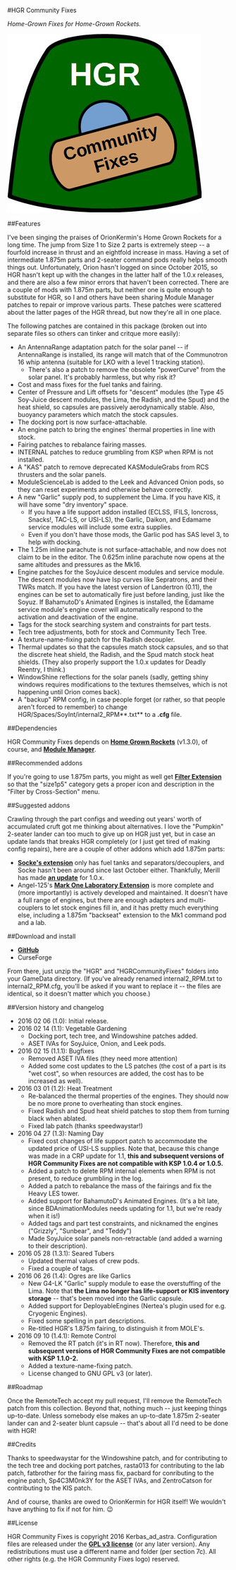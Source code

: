 #HGR Community Fixes

*Home-Grown Fixes for Home-Grown Rockets.*

![HGR Community Fixes logo](https://github.com/Kerbas-ad-astra/HGR-Community-Fixes/raw/master/HGR%20Community%20Fixes%20logo.png)

##Features

I've been singing the praises of OrionKermin's Home Grown Rockets for a long time.  The jump from Size 1 to Size 2 parts is extremely steep -- a fourfold increase in thrust and an eightfold increase in mass.  Having a set of intermediate 1.875m parts and 2-seater command pods really helps smooth things out.  Unfortunately, Orion hasn't logged on since October 2015, so HGR hasn't kept up with the changes in the latter half of the 1.0.x releases, and there are also a few minor errors that haven't been corrected.  There are a couple of mods with 1.875m parts, but neither one is quite enough to substitute for HGR, so I and others have been sharing Module Manager patches to repair or improve various parts.  These patches were scattered about the latter pages of the HGR thread, but now they're all in one place.

The following patches are contained in this package (broken out into separate files so others can tinker and critque more easily):

* An AntennaRange adaptation patch for the solar panel -- if AntennaRange is installed, its range will match that of the Communotron 16 whip antenna (suitable for LKO with a level 1 tracking station).
	* There's also a patch to remove the obsolete "powerCurve" from the solar panel.  It's probably harmless, but why risk it?
* Cost and mass fixes for the fuel tanks and fairing.
* Center of Pressure and Lift offsets for "descent" modules (the Type 45 Soy-Juice descent modules, the Lima, the Radish, and the Spud) and the heat shield, so capsules are passively aerodynamically stable.  Also, buoyancy parameters which match the stock capsules.
* The docking port is now surface-attachable.
* An engine patch to bring the engines' thermal properties in line with stock.
* Fairing patches to rebalance fairing masses.
* INTERNAL patches to reduce grumbling from KSP when RPM is not installed.
* A "KAS" patch to remove deprecated KASModuleGrabs from RCS thrusters and the solar panels.
* ModuleScienceLab is added to the Leek and Advanced Onion pods, so they can reset experiments and otherwise behave correctly.
* A new "Garlic" supply pod, to supplement the Lima.  If you have KIS, it will have some "dry inventory" space.
	* If you have a life support addon installed (ECLSS, IFILS, Ioncross, Snacks!, TAC-LS, or USI-LS), the Garlic, Daikon, and Edamame service modules will include some extra supplies.
	* Even if you don't have those mods, the Garlic pod has SAS level 3, to help with docking.
* The 1.25m inline parachute is not surface-attachable, and now does not claim to be in the editor.  The 0.625m inline parachute now opens at the same altitudes and pressures as the Mk16.
* Engine patches for the SoyJuice descent modules and service module.  The descent modules now have Isp curves like Sepratrons, and their TWRs match.  If you have the latest version of Landertron (0.11), the engines can be set to automatically fire just before landing, just like the Soyuz.  If BahamutoD's Animated Engines is installed, the Edamame service module's engine cover will automatically respond to the activation and deactivation of the engine.
* Tags for the stock searching system and constraints for part tests.
* Tech tree adjustments, both for stock and Community Tech Tree.
* A texture-name-fixing patch for the Radish decoupler.
* Thermal updates so that the capsules match stock capsules, and so that the discrete heat shield, the Radish, and the Spud match stock heat shields.  (They also properly support the 1.0.x updates for Deadly Reentry, I think.)
* WindowShine reflections for the solar panels (sadly, getting shiny windows requires modifications to the textures themselves, which is not happening until Orion comes back).
* A "backup" RPM config, in case people forget (or rather, so that people aren't forced to remember) to change HGR/Spaces/SoyInt/internal2_RPM**.txt** to a **.cfg** file.

##Dependencies

HGR Community Fixes depends on [**Home Grown Rockets**](http://forum.kerbalspaceprogram.com/index.php?/topic/55521-102hgr-1875m-partsv130-released/) (v1.3.0), of course, and [**Module Manager**](http://forum.kerbalspaceprogram.com/index.php?/topic/50533-105-module-manager-2618-january-17th-with-even-more-sha-and-less-bug/).

##Recommended addons

If you're going to use 1.875m parts, you might as well get [**Filter Extension**](http://forum.kerbalspaceprogram.com/index.php?/topic/93955-105-filter-extensions-2412-nov-10/) so that the "size1p5" category gets a proper icon and description in the "Filter by Cross-Section" menu.

##Suggested addons

Crawling through the part configs and weeding out years' worth of accumulated cruft got me thinking about alternatives.  I love the "Pumpkin" 2-seater lander can too much to give up on HGR just yet, but in case an update lands that breaks HGR completely (or I just get tired of making config repairs), here are a couple of other addons which add 1.875m parts:

* [**Socke's extension**](http://forum.kerbalspaceprogram.com/index.php?/topic/88780-wip-sockes-parts-1875m-extension/) only has fuel tanks and separators/decouplers, and Socke hasn't been around since last October either.  Thankfully, Merill has made [**an update**](http://forum.kerbalspaceprogram.com/index.php?/topic/88780-wip-sockes-parts-1875m-extension/&do=findComment&comment=1929389) for 1.0.x.
* Angel-125's [**Mark One Laboratory Extension**](http://forum.kerbalspaceprogram.com/index.php?/topic/94352-alpha-105-mark-one-laboratory-extensions-mole-v03/) is more complete and (more importantly) is actively developed and maintained.  It doesn't have a full range of engines, but there are enough adapters and multi-couplers to let stock engines fill in, and it has pretty much everything else, including a 1.875m "backseat" extension to the Mk1 command pod and a lab.

##Download and install

* [**GitHub**](https://github.com/Kerbas-ad-astra/HGR-Community-Fixes/releases)
* CurseForge

From there, just unzip the "HGR" and "HGRCommunityFixes" folders into your GameData directory.  (If you've already renamed internal2_RPM.txt to internal2_RPM.cfg, you'll be asked if you want to replace it -- the files are identical, so it doesn't matter which you choose.)

##Version history and changelog

* 2016 02 06 (1.0): Initial release.
* 2016 02 14 (1.1): Vegetable Gardening
	* Docking port, tech tree, and Windowshine patches added.
	* ASET IVAs for SoyJuice, Onion, and Leek pods.
* 2016 02 15 (1.1.1): Bugfixes
	* Removed ASET IVA files (they need more attention)
	* Added some cost updates to the LS patches (the cost of a part is its "wet cost", so when resources are added, the cost has to be increased as well).
* 2016 03 01 (1.2): Heat Treatment
	* Re-balanced the thermal properties of the engines.  They should now be no more prone to overheating than stock engines.
	* Fixed Radish and Spud heat shield patches to stop them from turning black when ablated.
	* Fixed lab patch (thanks speedwaystar!)
* 2016 04 27 (1.3): Naming Day
	* Fixed cost changes of life support patch to accommodate the updated price of USI-LS supplies.  Note that, because this change was made in a CRP update for 1.1, **this and subsequent versions of HGR Community Fixes are not compatible with KSP 1.0.4 or 1.0.5.**
	* Added a patch to delete RPM internal elements when RPM is not present, to reduce grumbling in the log.
	* Added a patch to rebalance the mass of the fairings and fix the Heavy LES tower.
	* Added support for BahamutoD's Animated Engines.  (It's a bit late, since BDAnimationModules needs updating for 1.1, but we're ready when it is!)
	* Added tags and part test constraints, and nicknamed the engines ("Grizzly", "Sunbear", and "Teddy")
	* Made SoyJuice solar panels non-retractable (and added a warning to their description).
* 2016 05 28 (1.3.1): Seared Tubers
	* Updated thermal values of crew pods.
	* Fixed a couple of tags.
* 2016 06 26 (1.4): Ogres are like Garlics
	* New G4-LK "Garlic" supply module to ease the overstuffing of the Lima.  Note that **the Lima no longer has life-support or KIS inventory storage** -- that's been moved into the Garlic capsule.
	* Added support for DeployableEngines (Nertea's plugin used for e.g. Cryogenic Engines).
	* Fixed some spelling in part descriptions.
	* Re-titled HGR's 1.875m fairing, to distinguish it from MOLE's.
* 2016 09 10 (1.4.1): Remote Control
	* Removed the RT patch (it's in RT now).  Therefore, **this and subsequent versions of HGR Community Fixes are not compatible with KSP 1.1.0-2.**
	* Added a texture-name-fixing patch.
	* License changed to GNU GPL v3 (or later).
	
##Roadmap

Once the RemoteTech accept my pull request, I'll remove the RemoteTech patch from this collection.  Beyond that, nothing much -- just keeping things up-to-date.  Unless somebody else makes an up-to-date 1.875m 2-seater lander can and 2-seater blunt capsule -- that's about all I'd need to be done with HGR!

##Credits

Thanks to speedwaystar for the Windowshine patch, and for contributing to the tech tree and docking port patches, rasta013 for contributing to the lab patch, fatbrother for the fairing mass fix, pacbard for conributing to the engine patch, Sp4C3M0nk3Y for the ASET IVAs, and ZentroCatson for contributing to the KIS patch.

And of course, thanks are owed to OrionKermin for HGR itself!  We wouldn't have anything to fix if not for him.  :wink:

##License

HGR Community Fixes is copyright 2016 Kerbas_ad_astra.  Configuration files are released under the [**GPL v3 license**](https://www.gnu.org/licenses/gpl-3.0) (or any later version).  Any redistributions must use a different name and folder (per section 7c).  All other rights (e.g. the HGR Community Fixes logo) reserved.
